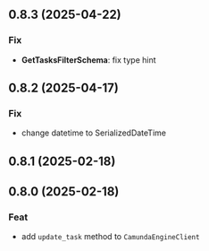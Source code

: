 ## 0.8.3 (2025-04-22)

### Fix

- **GetTasksFilterSchema**: fix type hint

## 0.8.2 (2025-04-17)

### Fix

- change datetime to SerializedDateTime

## 0.8.1 (2025-02-18)

## 0.8.0 (2025-02-18)

### Feat

- add `update_task` method to `CamundaEngineClient`

